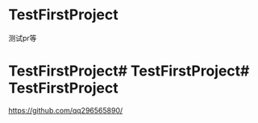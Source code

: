 # TestFirstProject
测试pr等
# TestFirstProject# TestFirstProject# TestFirstProject
https://github.com/qq296565890/
